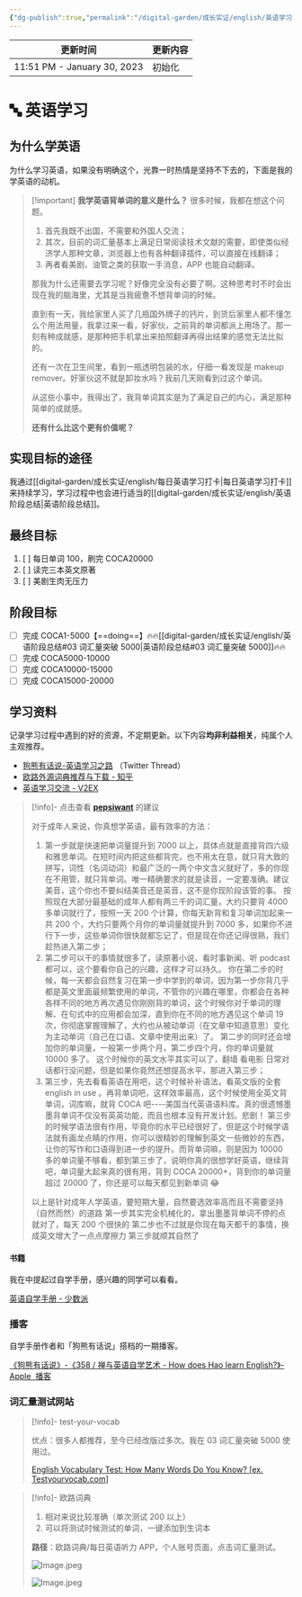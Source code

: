 ```yaml
---
{"dg-publish":true,"permalink":"/digital-garden/成长实证/english/英语学习/","noteIcon":"1","created":"","updated":""}
---
```



| 更新时间                        | 更新内容 |
| --------------------------- | ---- |
| 11:51 PM - January 30, 2023 | 初始化  |


# 🔤 英语学习

## 为什么学英语

为什么学习英语，如果没有明确这个，光靠一时热情是坚持不下去的，下面是我的学英语的动机。

> [!important] **我学英语背单词的意义是什么？**
> 很多时候，我都在想这个问题。
>
> 1. 首先我既不出国，不需要和外国人交流；
> 2. 其次，目前的词汇量基本上满足日常阅读技术文献的需要，即使类似经济学人那种文章，浏览器上也有各种翻译插件，可以直接在线翻译；
> 3. 再者看美剧、油管之类的获取一手消息，APP 也能自动翻译。
>
> 那我为什么还需要去学习呢？好像完全没有必要了啊。这种思考时不时会出现在我的脑海里，尤其是当我疲惫不想背单词的时候。
>
> 直到有一天，我给家里人买了几瓶国外牌子的钙片，到货后家里人都不懂怎么个用法用量，我拿过来一看，好家伙，之前背的单词都派上用场了。那一刻有种成就感，是那种把手机拿出来拍照翻译再得出结果的感觉无法比拟的。
>
> 还有一次在卫生间里，看到一瓶透明包装的水，仔细一看发现是 makeup remover。好家伙这不就是卸妆水吗？我前几天刚看到过这个单词。
>
> 从这些小事中，我得出了，我背单词其实是为了满足自己的内心，满足那种简单的成就感。
>
> **还有什么比这个更有价值呢？**

## 实现目标的途径

我通过[[digital-garden/成长实证/english/每日英语学习打卡\|每日英语学习打卡]]来持续学习，学习过程中也会进行适当的[[digital-garden/成长实证/english/英语阶段总结\|英语阶段总结]]。

## 最终目标

1. [ ] 每日单词 100，刷完 COCA20000
2. [ ] 读完三本英文原著
3. [ ] 美剧生肉无压力

## 阶段目标

- [ ] 完成 COCA1-5000【==doing==】🔥🔥[[digital-garden/成长实证/english/英语阶段总结#03 词汇量突破 5000\|英语阶段总结#03 词汇量突破 5000]]🔥🔥
- [ ] 完成 COCA5000-10000
- [ ] 完成 COCA10000-15000
- [ ] 完成 COCA15000-20000

## 学习资料

记录学习过程中遇到的好的资源，不定期更新。以下内容**均非利益相关**，纯属个人主观推荐。

- [狗熊有话说-英语学习之路](https://twitter.com/bearbig/status/1593451418371100674?s=46&t=GNj134UcKGBlgQQhSHmF4w) （Twitter Thread）
- [欧路外源词典推荐与下载 - 知乎](https://zhuanlan.zhihu.com/p/362380543)
- [英语学习交流 - V2EX](https://www.v2ex.com/t/907877#reply83)

> [!info]- 点击查看 [**pepsiwant**](https://www.v2ex.com/member/pepsiwant) 的建议
>
> 对于成年人来说，你真想学英语，最有效率的方法：
>
> 1. 第一步就是快速把单词量提升到 7000 以上，具体点就是直接背四六级和雅思单词。在短时间内把这些都背完，也不用太在意，就只背大致的拼写，词性（名词动词）和最广泛的一两个中文含义就好了，多的你现在不用管，就只背单词。唯一精确要求的就是读音，一定要准确。建议美音，这个你也不要纠结美音还是英音，这不是你现阶段该管的事。 按照现在大部分最基础的成年人都有两三千的词汇量，大约只要背 4000 多单词就行了，按照一天 200 个计算，你每天新背和复习单词加起来一共 200 个，大约只要两个月你的单词量就提升到 7000 多，如果你不进行下一步，这些单词你很快就都忘记了，但是现在你还记得很熟，我们趁热进入第二步；
> 2. 第二步可以干的事情就很多了，读原著小说、看时事新闻、听 podcast 都可以，这个要看你自己的兴趣，这样才可以持久。 你在第二步的时候，每一天都会自然复习在第一步中学到的单词，因为第一步你背几乎都是英文里面最频繁使用的单词，不管你的兴趣在哪里，你都会在各种各样不同的地方再次遇见你刚刚背的单词，这个时候你对于单词的理解、在句式中的应用都会加深，直到你在不同的地方遇见这个单词 19 次，你彻底掌握理解了，大约也从被动单词（在文章中知道意思）变化为主动单词（自己在口语、文章中使用出来）了。 第二步的同时还会增加你的单词量，一般第一步两个月，第二步四个月，你的单词量就 10000 多了。 这个时候你的英文水平其实可以了，翻墙 看电影 日常对话都行没问题，但是如果你竟然还想提高水平，那进入第三步；
> 3. 第三步，先去看看英语在用吧，这个时候补补语法，看英文版的全套 english in use 。再背单词吧，这样效率最高，这个时候使用全英文背单词，词库嘛，就背 COCA 吧----美国当代英语语料库。真的很遗憾墨墨背单词不仅没有英英功能，而且也根本没有开发计划。悲剧！ 第三步的时候学语法很有作用，毕竟你的水平已经很好了，但是这个时候学语法就有画龙点睛的作用，你可以很精妙的理解到英文一些微妙的东西，让你的写作和口语得到进一步的提升。而背单词嘛，则是因为 10000 多的单词量不够看，都到第三步了，说明你真的很想学好英语，继续背吧，单词量大起来真的很有用，背到 COCA 20000+，背到你的单词量超过 20000 了，你还是可以每天都见到新单词 😂
>
> 以上是针对成年人学英语，要短期大量，自然要选效率高而且不需要坚持（自然而然）的道路 第一步其实完全机械化的，拿出墨墨背单词不停的点就对了，每天 200 个很快的 第二步也不过就是你现在每天都干的事情，换成英文增大了一点点摩擦力 第三步就顺其自然了

#### 书籍

我在中提起过自学手册，感兴趣的同学可以看看。

[英语自学手册 - 少数派](https://sspai.com/series/77)

### 播客

自学手册作者和「狗熊有话说」搭档的一期播客。

[‎《狗熊有话说》-《358 / 禅与英语自学艺术 - How does Hao learn English?》- Apple  播客](https://podcasts.apple.com/cn/podcast/358-%E7%A6%85%E4%B8%8E%E8%8B%B1%E8%AF%AD%E8%87%AA%E5%AD%A6%E8%89%BA%E6%9C%AF-how-does-hao-learn-english/id544563053?i=1000477653586)

### 词汇量测试网站

> [!info]- test-your-vocab
>
> 优点：很多人都推荐，至今已经改版过多次。我在 03 词汇量突破 5000 使用过。
>
> [English Vocabulary Test: How Many Words Do You Know? [ex. Testyourvocab.com]](https://preply.com/en/learn/english/test-your-vocab)

> [!info]- 欧路词典
>
> 1. 相对来说比较准确（单次测试 200 以上）
> 2. 可以将测试时候测试的单词，一键添加到生词本
>
> **路径**：欧路词典/每日英语听力 APP，个人账号页面，点击词汇量测试。
>
> ![Image.jpeg](https://res.craft.do/user/full/4afee562-291a-4dc6-1502-68dab5a3f1d0/doc/768E70A3-1671-4551-9E6A-1C369C32602D/3b21f325-4d2e-2226-f8a7-40fe1f4870e1/1DVHiVsofHRQSzM7gibxBCUCcF3GxYczYVcS70nXeDYz/Image.jpeg)
>
> ![Image.jpeg](https://res.craft.do/user/full/4afee562-291a-4dc6-1502-68dab5a3f1d0/doc/768E70A3-1671-4551-9E6A-1C369C32602D/83fc7e5a-b06b-07e6-9054-284dc4751a9a/hLMposp3vOt8itLWDgFfmc13xacW3eJlViqeay2L504z/Image.jpeg)
